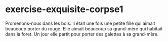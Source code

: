 # exercise-exquisite-corpse1
Promenons-nous dans les bois.
Il était une fois une petite fille qui aimait beaucoup porter du rouge.
Elle aimait beaucoup sa grand-mère qui habitait dans la foret.
Un jour elle partit pour porter des galettes à sa grand-mère.
